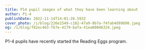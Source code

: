 ```yaml
---
title: P14 pupil images of what they have been learning about
author: P1-4
publishDate: 2022-11-14T14:01:26.593Z
cover_photo: /i/blog/226e1549-c102-47a9-9b7a-f4fab4d99890.jpeg
og: /i/blog/f82ec463-fb7e-4179-bafa-41ea00046324.jpeg
---
```

P1-4 pupils have recently started the Reading Eggs program.